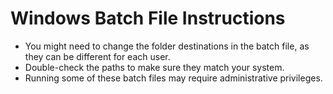 # Windows Batch File Instructions

- You might need to change the folder destinations in the batch file, as they can be different for each user.
- Double-check the paths to make sure they match your system.
- Running some of these batch files may require administrative privileges.
